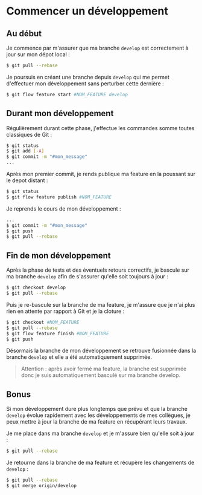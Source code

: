 # Commencer un développement

## Au début
Je commence par m'assurer que ma branche `develop` est correctement à jour sur mon dépot local :
```sh
$ git pull --rebase
```

Je poursuis en créant une branche depuis `develop` qui me permet d'effectuer mon développement sans perturber cette dernière :
```sh
$ git flow feature start #NOM_FEATURE develop
```

## Durant mon développement
Régulièrement durant cette phase, j'effectue les commandes somme toutes classiques de Git :
```sh
$ git status
$ git add [-A]
$ git commit -m "#mon_message"
...
```

Après mon premier commit, je rends publique ma feature en la poussant sur le depot distant :
```sh
$ git status
$ git flow feature publish #NOM_FEATURE
```

Je reprends le cours de mon développement :
```sh
...
$ git commit -m "#mon_message"
$ git push
$ git pull --rebase
```

## Fin de mon développement
Après la phase de tests et des éventuels retours correctifs, je bascule sur ma branche `develop` afin de s'assurer qu'elle soit toujours à jour :
```sh
$ git checkout develop
$ git pull --rebase
```

Puis je re-bascule sur la branche de ma feature, je m'assure que je n'ai plus rien en attente par rapport à Git et je la cloture :
```sh
$ git checkout #NOM_FEATURE
$ git pull --rebase
$ git flow feature finish #NOM_FEATURE
$ git push
```

Désormais la branche de mon développement se retrouve fusionnée dans la branche `develop` et elle a été automatiquement supprimée.

>Attention : après avoir fermé ma feature, la branche est supprimée donc je suis automatiquement basculé sur ma branche develop.

## Bonus
Si mon développement dure plus longtemps que prévu et que la branche `develop` évolue rapidement avec les développements de mes collègues, je peux mettre à jour la branche de ma feature en récupérant leurs travaux.

Je me place dans ma branche `develop` et je m'assure bien qu'elle soit à jour :
```sh
$ git pull --rebase
```

Je retourne dans la branche de ma feature et récupère les changements de `develop` :
```sh
$ git pull --rebase
$ git merge origin/develop
```